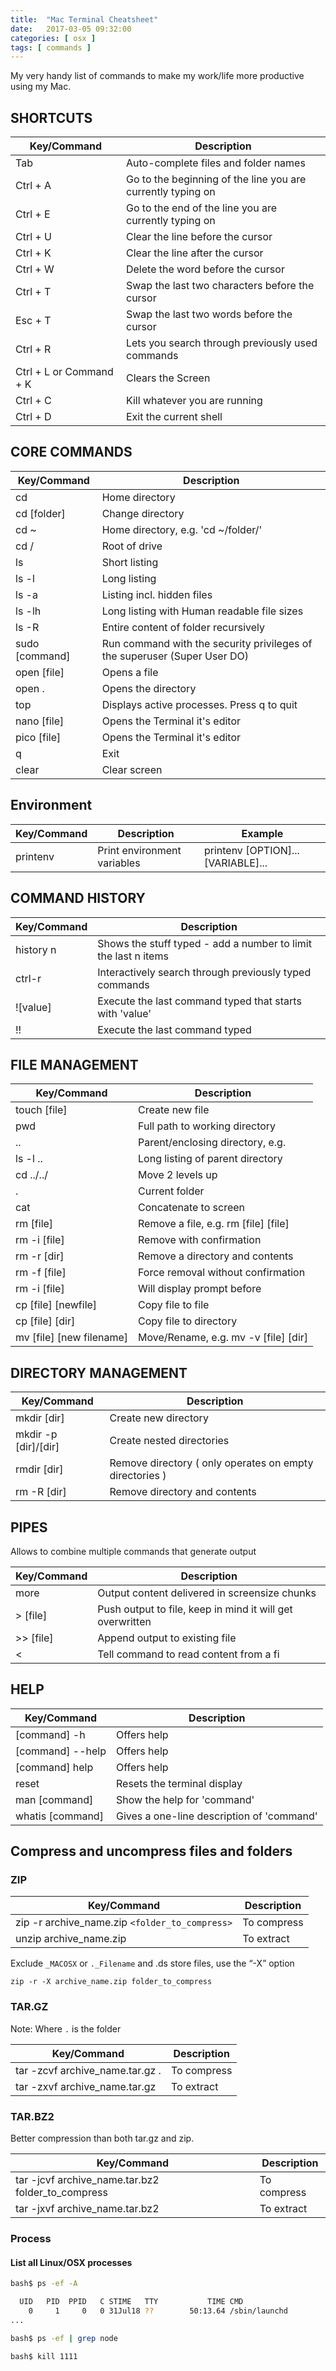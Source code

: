 ```yaml
---
title:  "Mac Terminal Cheatsheet"
date:   2017-03-05 09:32:00
categories: [ osx ]
tags: [ commands ]
---
```


My very handy list of commands to make my work/life more productive using my Mac.

## SHORTCUTS

| Key/Command | Description                                                 |
|-------------|-------------------------------------------------------------|
| Tab         | Auto-complete files and folder names                        |
| Ctrl + A    | Go to the beginning of the line you are currently typing on |
| Ctrl + E    | Go to the end of the line you are currently typing on       |
| Ctrl + U    | Clear the line before the cursor                            |
| Ctrl + K    | Clear the line after the cursor                             |
| Ctrl + W    | Delete the word before the cursor                           |
| Ctrl + T    | Swap the last two characters before the cursor              |
| Esc + T     | Swap the last two words before the cursor                   |
| Ctrl + R    | Lets you search through previously used commands            |
| Ctrl + L or Command + K | Clears the Screen                               |
| Ctrl + C    | Kill whatever you are running                               |
| Ctrl + D    | Exit the current shell                                      |

## CORE COMMANDS

| Key/Command    | Description                                                                  |
|----------------|------------------------------------------------------------------------------|
| cd             | Home directory                                                               |
| cd [folder]    | Change directory                                                             |
| cd ~           | Home directory, e.g. 'cd ~/folder/'                                          |
| cd /           | Root of drive                                                                |
| ls             | Short listing                                                                |
| ls -l          | Long listing                                                                 |
| ls -a          | Listing incl. hidden files                                                   |
| ls -lh         | Long listing with Human readable file sizes                                  |
| ls -R          | Entire content of folder recursively                                         |
| sudo [command] | Run command with the security privileges of the superuser (Super User DO) |
| open [file]    | Opens a file                                                                 |
| open .         | Opens the directory                                                          |
| top            | Displays active processes. Press q to quit                                   |
| nano [file]    | Opens the Terminal it's editor                                               |
| pico [file]    | Opens the Terminal it's editor                                               |
| q              | Exit                                                                         |
| clear          | Clear screen                                                                 |

## Environment

| Key/Command | Description                 | Example                            |
|-------------|-----------------------------|------------------------------------|
| printenv    | Print environment variables | printenv [OPTION]... [VARIABLE]... |

## COMMAND HISTORY

| Key/Command | Description                                                    |
|-------------|----------------------------------------------------------------|
| history n   | Shows the stuff typed - add a number to limit the last n items |
| ctrl-r      | Interactively search through previously typed commands         |
| ![value]    | Execute the last command typed that starts with 'value'        |
| !!          | Execute the last command typed                                 |

## FILE MANAGEMENT

| Key/Command              | Description                          |
|--------------------------|--------------------------------------|
| touch [file]             | Create new file                      |
| pwd                      | Full path to working directory       |
| ..                       | Parent/enclosing directory, e.g.     |
| ls -l ..                 | Long listing of parent directory     |
| cd ../../                | Move 2 levels up                     |
| .                        | Current folder                       |
| cat                      | Concatenate to screen                |
| rm [file]                | Remove a file, e.g. rm [file] [file] |
| rm -i [file]             | Remove with confirmation             |
| rm -r [dir]              | Remove a directory and contents      |
| rm -f [file]             | Force removal without confirmation   |
| rm -i [file]             | Will display prompt before           |
| cp [file] [newfile]      | Copy file to file                    |
| cp [file] [dir]          | Copy file to directory               |
| mv [file] [new filename] | Move/Rename, e.g. mv -v [file] [dir] |

## DIRECTORY MANAGEMENT

| Key/Command          | Description                                             |
|----------------------|---------------------------------------------------------|
| mkdir [dir]          | Create new directory                                    |
| mkdir -p [dir]/[dir] | Create nested directories                               |
| rmdir [dir]          | Remove directory ( only operates on empty directories ) |
| rm -R [dir]          | Remove directory and contents                           |

## PIPES

Allows to combine multiple commands that generate output

| Key/Command | Description                                               |
|-------------|-----------------------------------------------------------|
| more        | Output content delivered in screensize chunks             |
| > [file]    | Push output to file, keep in mind it will get overwritten |
| >> [file]   | Append output to existing file                            |
| <           | Tell command to read content from a fi                    |

## HELP

| Key/Command      | Description                               |
|------------------|-------------------------------------------|
| [command] -h     | Offers help                               |
| [command] --help | Offers help                               |
| [command] help   | Offers help                               |
| reset            | Resets the terminal display               |
| man [command]    | Show the help for 'command'               |
| whatis [command] | Gives a one-line description of 'command' |

## Compress and uncompress files and folders

### ZIP

| Key/Command                                    | Description |
|------------------------------------------------|-------------|
| zip -r archive_name.zip `<folder_to_compress>` | To compress |
| unzip archive_name.zip                         | To extract  |

Exclude `_MACOSX` or `._Filename` and .ds store files, use the “-X” option

`zip -r -X archive_name.zip folder_to_compress`

### TAR.GZ

Note: Where `.` is the folder

| Key/Command                    | Description |
|--------------------------------|-------------|
|tar -zcvf archive_name.tar.gz . | To compress |
| tar -zxvf archive_name.tar.gz  | To extract  |

### TAR.BZ2

Better compression than both tar.gz and zip.

| Key/Command                                       | Description |
|---------------------------------------------------|-------------|
| tar -jcvf archive_name.tar.bz2 folder_to_compress | To compress |
| tar -jxvf archive_name.tar.bz2                    | To extract  |

### Process

#### List all Linux/OSX processes

```bash
bash$ ps -ef -A

  UID   PID  PPID   C STIME   TTY           TIME CMD
    0     1     0   0 31Jul18 ??        50:13.64 /sbin/launchd
...
```

```bash
bash$ ps -ef | grep node
```

```bash
bash$ kill 1111
```